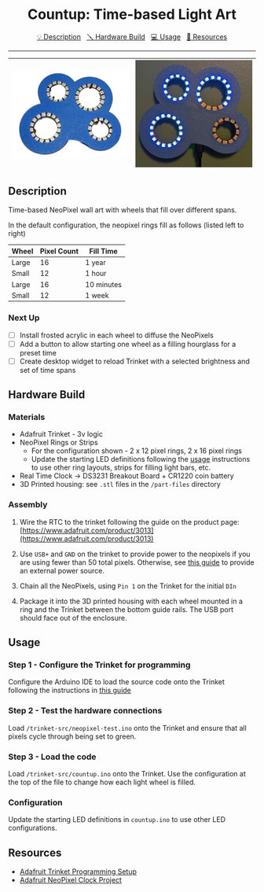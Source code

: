 <div align="center">

# Countup: Time-based Light Art

[💡 Description](#description) &nbsp; [🪛 Hardware Build](#hardware-build) &nbsp; [💻 Usage](#usage) &nbsp; [📑 Resources](#resources)
</div>

---

| ![Countup Wall Art](images/countup.png) | ![Countup GIF](images/gif_placeholder.jpg) |
|-|--------------------------|

## Description

Time-based NeoPixel wall art with wheels that fill over different spans.

In the default configuration, the neopixel rings fill as follows (listed left to right)

| Wheel | Pixel Count | Fill Time  |
|-------|-------------|------------|
| Large | 16          | 1 year     |
| Small | 12          | 1 hour     |
| Large | 16          | 10 minutes |
| Small | 12          | 1 week     |

### Next Up

- [ ] Install frosted acrylic in each wheel to diffuse the NeoPixels
- [ ] Add a button to allow starting one wheel as a filling hourglass for a preset time
- [ ] Create desktop widget to reload Trinket with a selected brightness and set of time spans

## Hardware Build

### Materials

* Adafruit Trinket - 3v logic
* NeoPixel Rings or Strips 
  * For the configuration shown - 2 x 12 pixel rings, 2 x 16 pixel rings
  * Update the starting LED definitions following the [usage](#usage) instructions to use other ring layouts, strips for filling light bars, etc.
* Real Time Clock -> DS3231 Breakout Board + CR1220 coin battery
* 3D Printed housing: see `.stl` files in the `/part-files` directory

### Assembly

1) Wire the RTC to the trinket following the guide on the product page: [https://www.adafruit.com/product/3013](https://www.adafruit.com/product/3013)

2) Use `USB+` and `GND` on the trinket to provide power to the neopixels if you are using fewer than 50 total pixels. Otherwise, see [this guide](https://learn.adafruit.com/adafruit-neopixel-uberguide/powering-neopixels) to provide an external power source.

3) Chain all the NeoPixels, using `Pin 1` on the Trinket for the initial `DIn`

4) Package it into the 3D printed housing with each wheel mounted in a ring and the Trinket between the bottom guide rails.  The USB port should face out of the enclosure.

## Usage

### Step 1 - Configure the Trinket for programming

Configure the Arduino IDE to load the source code onto the Trinket following the instructions in [this guide](https://learn.adafruit.com/introducing-trinket/introduction)

### Step 2 - Test the hardware connections

Load `/trinket-src/neopixel-test.ino` onto the Trinket and ensure that all pixels cycle through being set to green.

### Step 3 - Load the code

Load `/trinket-src/countup.ino` onto the Trinket.  Use the configuration at the top of the file to change how each light wheel is filled.

### Configuration

Update the starting LED definitions in `countup.ino` to use other LED configurations.

## Resources

* [Adafruit Trinket Programming Setup](https://learn.adafruit.com/introducing-trinket/introduction)
* [Adafruit NeoPixel Clock Project](https://learn.adafruit.com/neopixel-60-ring-clock/overview)

